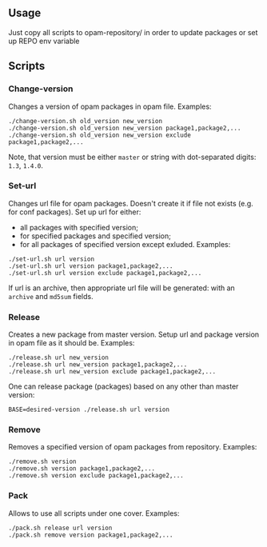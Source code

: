 

## Usage
Just copy all scripts to opam-repository/ in order to update packages
or set up REPO env variable

## Scripts

### Change-version
Changes a version of opam packages in opam file.
Examples:
```
./change-version.sh old_version new_version
./change-version.sh old_version new_version package1,package2,...
./change-version.sh old_version new_version exclude package1,package2,...
```
Note, that version must be either `master` or string with dot-separated digits:
`1.3`, `1.4.0`.

### Set-url
Changes url file for opam packages. Doesn't create it if file not exists (e.g. for conf packages).
Set up url for either:
 - all packages with specified version;
 - for specified packages and specified version;
 - for all packages of specified version except exluded.
Examples:
```
./set-url.sh url version
./set-url.sh url version package1,package2,...
./set-url.sh url version exclude package1,package2,...
```
If url is an archive, then appropriate url file will be generated:
with an `archive` and `md5sum` fields.

### Release
Creates a new package from master version. Setup url and package version
in opam file as it should be.
Examples:
```
./release.sh url new_version
./release.sh url new_version package1,package2,...
./release.sh url new_version exclude package1,package2,...
```
One can release package (packages) based on any other than master version:
```
BASE=desired-version ./release.sh url version
```
### Remove
Removes a specified version of opam packages from repository.
Examples:
```
./remove.sh version
./remove.sh version package1,package2,...
./remove.sh version exclude package1,package2,...
```

### Pack
Allows to use all scripts under one cover.
Examples:
```
./pack.sh release url version
./pack.sh remove version package1,package2,...

```
